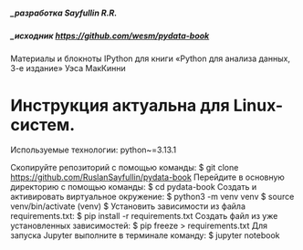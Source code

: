 ##### _разработка Sayfullin R.R.
##### _исходник https://github.com/wesm/pydata-book
Материалы и блокноты IPython для книги «Python для анализа данных, 3-е издание» Уэса МакКинни

Инструкция актуальна для Linux-систем.
========================================================================================================================
Используемые технологии:
    python~=3.13.1

Скопируйте репозиторий с помощью команды:
    $ git clone https://github.com/RuslanSayfullin/pydata-book
Перейдите в основную директорию с помощью команды: 
    $ cd pydata-book
Создать и активировать виртуальное окружение: 
    $ python3 -m venv venv $ source venv/bin/activate (venv) $
Установить зависимости из файла requirements.txt: 
    $ pip install -r requirements.txt
Создать файл из уже установленных зависимостей:
    $ pip freeze > requirements.txt
Для запуска Jupyter выполните в терминале команду:
    $ jupyter notebook
